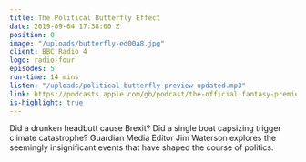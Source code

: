```yaml
---
title: The Political Butterfly Effect
date: 2019-09-04 17:38:00 Z
position: 0
image: "/uploads/butterfly-ed00a8.jpg"
client: BBC Radio 4
logo: radio-four
episodes: 5
run-time: 14 mins
listen: "/uploads/political-butterfly-preview-updated.mp3"
link: https://podcasts.apple.com/gb/podcast/the-official-fantasy-premier-league-podcast/id1475466071
is-highlight: true
---
```


Did a drunken headbutt cause Brexit? Did a single boat capsizing trigger climate catastrophe? Guardian Media Editor Jim Waterson explores the seemingly insignificant events that have shaped the course of politics.